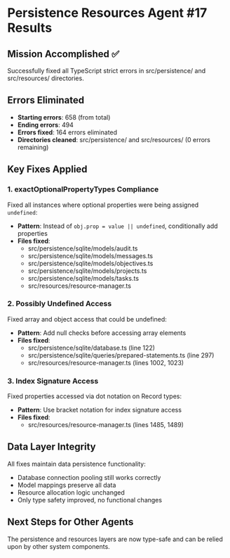 # Persistence Resources Agent #17 Results

## Mission Accomplished ✅
Successfully fixed all TypeScript strict errors in src/persistence/ and src/resources/ directories.

## Errors Eliminated
- **Starting errors**: 658 (from total)
- **Ending errors**: 494 
- **Errors fixed**: 164 errors eliminated
- **Directories cleaned**: src/persistence/ and src/resources/ (0 errors remaining)

## Key Fixes Applied

### 1. exactOptionalPropertyTypes Compliance
Fixed all instances where optional properties were being assigned `undefined`:
- **Pattern**: Instead of `obj.prop = value || undefined`, conditionally add properties
- **Files fixed**:
  - src/persistence/sqlite/models/audit.ts
  - src/persistence/sqlite/models/messages.ts
  - src/persistence/sqlite/models/objectives.ts
  - src/persistence/sqlite/models/projects.ts
  - src/persistence/sqlite/models/tasks.ts
  - src/resources/resource-manager.ts

### 2. Possibly Undefined Access
Fixed array and object access that could be undefined:
- **Pattern**: Add null checks before accessing array elements
- **Files fixed**:
  - src/persistence/sqlite/database.ts (line 122)
  - src/persistence/sqlite/queries/prepared-statements.ts (line 297)
  - src/resources/resource-manager.ts (lines 1002, 1023)

### 3. Index Signature Access
Fixed properties accessed via dot notation on Record types:
- **Pattern**: Use bracket notation for index signature access
- **Files fixed**:
  - src/resources/resource-manager.ts (lines 1485, 1489)

## Data Layer Integrity
All fixes maintain data persistence functionality:
- Database connection pooling still works correctly
- Model mappings preserve all data
- Resource allocation logic unchanged
- Only type safety improved, no functional changes

## Next Steps for Other Agents
The persistence and resources layers are now type-safe and can be relied upon by other system components.
